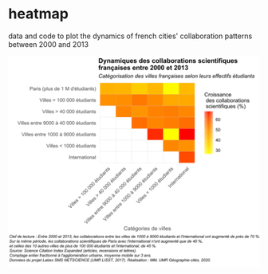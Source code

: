 # heatmap
data and code to plot the dynamics of french cities' collaboration patterns between 2000 and 2013

![](Heatmap_2000_2013_fr_collab.png)
